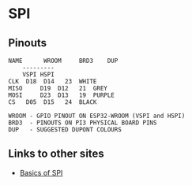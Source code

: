 # SPI

## Pinouts

```
NAME	  WROOM		BRD3	DUP
	---------
	VSPI HSPI
CLK	 D18  D14	23	WHITE
MISO	 D19  D12	21	GREY
MOSI	 D23  D13	19	PURPLE
CS	 D05  D15	24	BLACK

WROOM - GPIO PINOUT ON ESP32-WROOM (VSPI and HSPI)
BRD3  - PINOUTS ON PI3 PHYSICAL BOARD PINS
DUP   - SUGGESTED DUPONT COLOURS
```

## Links to other sites

* [Basics of SPI](https://www.electronicshub.org/basics-serial-peripheral-interface-spi/)
